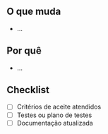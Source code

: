 ## O que muda
- ...

## Por quê
- ...

## Checklist
- [ ] Critérios de aceite atendidos
- [ ] Testes ou plano de testes
- [ ] Documentação atualizada
